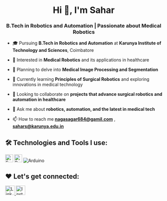 <h1 align="center">Hi 👋, I'm Sahar</h1>
<h3 align="center">B.Tech in Robotics and Automation | Passionate about Medical Robotics</h3>

- 🎓 Pursuing **B.Tech in Robotics and Automation** at **Karunya Institute of Technology and Sciences**, Coimbatore

- 🤖 Interested in **Medical Robotics** and its applications in healthcare

- 🧠 Planning to delve into **Medical Image Processing and Segmentation**

- 🌱 Currently learning **Principles of Surgical Robotics** and exploring innovations in medical technology

- 👯 Looking to collaborate on **projects that advance surgical robotics and automation in healthcare**

- 💬 Ask me about **robotics, automation, and the latest in medical tech**

- 📫 How to reach me **nagasagar684@gamil.com** , **sahars@karunya.edu.in**
  
## 🛠️ Technologies and Tools I use:

<p>
<img alt="Fusion 360" src="https://img.shields.io/badge/Fusion%20360-ED1C24?style=for-the-badge&logo=autodesk&logoColor=white" height="25px"/>
<img alt="Python" src="https://img.shields.io/badge/Python-14354C?style=for-the-badge&logo=python&logoColor=white" height="25px"/>
<img alt="Arduino" src="https://img.shields.io/badge/Arduino-00979D?style=for-the-badge&logo=arduino&logoColor=white"/>

## ❤️ Let's get connected:

<p><a href="https://www.linkedin.com/in/sahar-s-bb8baa286?utm_source=share&utm_campaign=share_via&utm_content=profile&utm_medium=android_app/" target="_blank"><img alt="LinkedIn" src="https://img.shields.io/badge/linkedin-%230077B5.svg?&style=for-the-badge&logo=linkedin&logoColor=white"  height="30px"/>
</a><a href="https://www.instagram.com/sahar_s.675?igsh=cTAxaDF4bTkwaWhu" target="_blank"><img alt="Instagram" src="https://img.shields.io/badge/Instagram-E4405F?style=for-the-badge&logo=instagram&logoColor=white"  height="30px"/></a>
</p>
